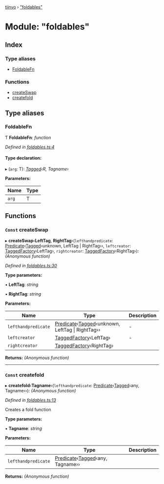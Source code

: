 [tiinvo](../README.md) › ["foldables"](_foldables_.md)

# Module: "foldables"

## Index

### Type aliases

* [FoldableFn](_foldables_.md#foldablefn)

### Functions

* [createSwap](_foldables_.md#const-createswap)
* [createfold](_foldables_.md#const-createfold)

## Type aliases

###  FoldableFn

Ƭ **FoldableFn**: *function*

*Defined in [foldables.ts:4](https://github.com/OctoD/tiinvo/blob/446c93b/src/foldables.ts#L4)*

#### Type declaration:

▸ (`arg`: T): *[Tagged](_tagged_type_.md#tagged)‹R, Tagname›*

**Parameters:**

Name | Type |
------ | ------ |
`arg` | T |

## Functions

### `Const` createSwap

▸ **createSwap**‹**LeftTag**, **RightTag**›(`lefthandpredicate`: [Predicate](_predicate_.md#predicate)‹[Tagged](_tagged_type_.md#tagged)‹unknown, LeftTag | RightTag››, `leftcreator`: [TaggedFactory](_tagged_type_.md#taggedfactory)‹LeftTag›, `rightcreator`: [TaggedFactory](_tagged_type_.md#taggedfactory)‹RightTag›): *(Anonymous function)*

*Defined in [foldables.ts:30](https://github.com/OctoD/tiinvo/blob/446c93b/src/foldables.ts#L30)*

**Type parameters:**

▪ **LeftTag**: *string*

▪ **RightTag**: *string*

**Parameters:**

Name | Type | Description |
------ | ------ | ------ |
`lefthandpredicate` | [Predicate](_predicate_.md#predicate)‹[Tagged](_tagged_type_.md#tagged)‹unknown, LeftTag &#124; RightTag›› | - |
`leftcreator` | [TaggedFactory](_tagged_type_.md#taggedfactory)‹LeftTag› | - |
`rightcreator` | [TaggedFactory](_tagged_type_.md#taggedfactory)‹RightTag› |   |

**Returns:** *(Anonymous function)*

___

### `Const` createfold

▸ **createfold**‹**Tagname**›(`lefthandpredicate`: [Predicate](_predicate_.md#predicate)‹[Tagged](_tagged_type_.md#tagged)‹any, Tagname››): *(Anonymous function)*

*Defined in [foldables.ts:13](https://github.com/OctoD/tiinvo/blob/446c93b/src/foldables.ts#L13)*

Creates a fold function

**Type parameters:**

▪ **Tagname**: *string*

**Parameters:**

Name | Type | Description |
------ | ------ | ------ |
`lefthandpredicate` | [Predicate](_predicate_.md#predicate)‹[Tagged](_tagged_type_.md#tagged)‹any, Tagname›› |   |

**Returns:** *(Anonymous function)*

